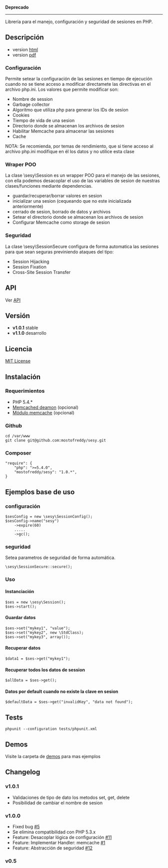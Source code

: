 **Deprecado**

-- ---

Librería para el manejo, configuración y seguridad de sesiones en PHP.

Descripción
-----------

- version [html](http://mostofreddy.github.io/sesy/index.html)
- version [pdf](http://mostofreddy.github.io/sesy/download/sesy.pdf)

### Configuración

Permite setear la configuración de las sesiones en tiempo de ejecución cuando no se tiene acceso a modificar directamete las directivas
en el archivo php.ini.
Los valores que permite modificar son:

- Nombre de session
- Garbage collector
- Algoritmo que utiliza php para generar los IDs de sesion
- Cookies
- Tiempo de vida de una sesion
- Directorio donde se almacenan los archivos de sesion
- Habilitar Memcache para almacenar las sesiones
- Cache

NOTA: Se recomienda, por temas de rendimiento, que si tiene acceso al archivo php.ini modifique en él los datos y no utilice esta clase

### Wraper POO

La clase \sesy\Session es un wrapper POO para el manejo de las sesiones, con ella podemos desacoplar el uso de las variables de sesion de
nuestras clases/funciones mediante dependencias.

- guardar/recuperar/borrar valores en sesion
- inicializar una sesion (cequeando que no este inicializada anteriormente)
- cerrado de sesion, borrado de datos y archivos
- Setear el directorio donde se almacenan los archivos de sesion
- Configurar Memcache como storage de sesion

### Seguridad

La clase \sesy\SessionSecure configura de forma automatica las sesiones para que sean seguras previniendo ataques del tipo:

- Session Hijacking
- Session Fixation
- Cross-Site Session Transfer

API
---

Ver [API](http://mostofreddy.github.io/sesy/api/)

Versión
-------

- __v1.0.1__ stable
- __v1.1.0__ desarrollo

Licencia
-------

[MIT License](http://www.opensource.org/licenses/mit-license.php)

Instalación
-----------

### Requerimientos

- PHP 5.4.*
- [Memcached deamon](http://memcached.org) (opcional)
- [Módulo memcache](http://php.net/manual/es/book.memcache.php) (opcional)

### Github

    cd /var/www
    git clone git@github.com:mostofreddy/sesy.git

### Composer

    "require": {
        "php": ">=5.4.0",
        "mostofreddy/sesy": "1.0.*",
    }

Ejemplos base de uso
--------------------

### configuración

    $sesConfig = new \sesy\SessionConfig();
    $sesConfig->name("sesy")
        ->expire(60)
        .....
        ->gc();

### seguridad

Setea parametros de seguridad de forma automática.

    \sesy\SessionSecure::secure();

### Uso

#### Instanciación

    $ses = new \sesy\Session();
    $ses->start();

#### Guardar datos

    $ses->set("mykey1", "value");
    $ses->set("mykey2", new \StdClass);
    $ses->set("mykey3", array());

#### Recuperar datos

    $data1 = $ses->get("mykey1");

#### Recuperar todos los datos de session

    $allData = $ses->get();

#### Datos por default cuando no existe la clave en sesion

    $defaultData = $ses->get("invalidKey", "data not found");

Tests
-----

    phpunit --configuration tests/phpunit.xml

Demos
-----

Visite la carpeta de [demos](https://github.com/mostofreddy/sesy/tree/master/demos) para mas ejemplos

Changelog
---------

### v1.0.1

- Validaciones de tipo de dato los metodos set, get, delete
- Posibilidad de cambiar el nombre de sesion

### v1.0.0

- Fixed bug [#5](https://github.com/mostofreddy/sesy/issues/5)
- Se elimina compatibilidad con PHP 5.3.x
- Feature: Desacoplar lógica de configuración [#11](https://github.com/mostofreddy/sesy/issues/11)
- Feature: Implementar Handler: memcache [#1](https://github.com/mostofreddy/sesy/issues/1)
- Feature: Abstracción de seguridad [#12](https://github.com/mostofreddy/sesy/issues/12)

### v0.5
